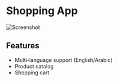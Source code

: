 # Shopping App
![Screenshot](screenshots/home.png)

## Features
- Multi-language support (English/Arabic)
- Product catalog
- Shopping cart
